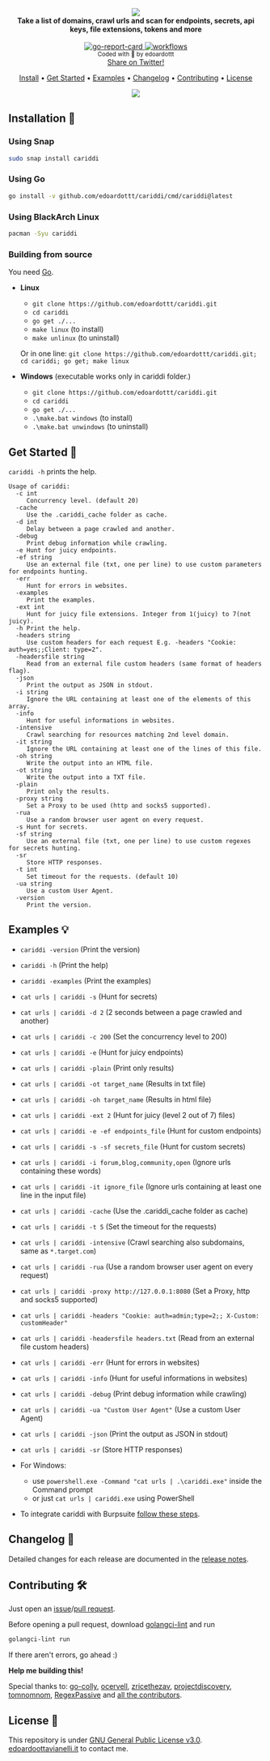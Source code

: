 <p align="center">
  <img src="https://github.com/edoardottt/images/blob/main/cariddi/logo.png"><br>
  <b>Take a list of domains, crawl urls and scan for endpoints, secrets, api keys, file extensions, tokens and more</b><br>
  <br>
  <!-- go-report-card -->
  <a href="https://goreportcard.com/report/github.com/edoardottt/cariddi">
    <img src="https://goreportcard.com/badge/github.com/edoardottt/cariddi" alt="go-report-card" />
  </a>
  <!-- workflows -->
  <a href="https://github.com/edoardottt/cariddi/actions">
    <img src="https://github.com/edoardottt/cariddi/workflows/Go/badge.svg?branch=main" alt="workflows" />
  </a>
  <br>
  <sub>
    Coded with 💙 by edoardottt
  </sub>
  <br>
  <!--Tweet button-->
  <a href="https://twitter.com/intent/tweet?url=https://github.com/edoardottt/cariddi&text=Take%20a%20list%20of%20domains,%20crawl%20urls%20and%20scan%20for%20endpoints,%20secrets,%20api%20keys,%20file%20extensions,%20tokens%20and%20more...%20%23network%20%23security%20%23infosec%20%23oss%20%23github%20%23bugbounty%20%23linux" target="_blank">Share on Twitter!
  </a>
</p>
<p align="center">
  <a href="#installation-">Install</a> •
  <a href="#get-started-">Get Started</a> •
  <a href="#examples-">Examples</a> •
  <a href="#changelog-">Changelog</a> •
  <a href="#contributing-">Contributing</a> •
  <a href="#license-">License</a>
</p>

<!--[![asciicast](https://asciinema.org/a/415989.svg)](https://asciinema.org/a/415989)-->

<p align="center">
  <img src="https://github.com/edoardottt/images/blob/main/cariddi/cariddi.gif">
</p>

Installation 📡
----------

### Using Snap

```bash
sudo snap install cariddi
```

### Using Go

```bash
go install -v github.com/edoardottt/cariddi/cmd/cariddi@latest
```

### Using BlackArch Linux

```bash
pacman -Syu cariddi
```

### Building from source

You need [Go](https://golang.org/).

- **Linux**

  - `git clone https://github.com/edoardottt/cariddi.git`
  - `cd cariddi`
  - `go get ./...`
  - `make linux` (to install)
  - `make unlinux` (to uninstall)

  Or in one line: `git clone https://github.com/edoardottt/cariddi.git; cd cariddi; go get; make linux`

- **Windows** (executable works only in cariddi folder.)

  - `git clone https://github.com/edoardottt/cariddi.git`
  - `cd cariddi`
  - `go get ./...`
  - `.\make.bat windows` (to install)
  - `.\make.bat unwindows` (to uninstall)

Get Started 🎉
----------

`cariddi -h` prints the help.

```
Usage of cariddi:
  -c int
     Concurrency level. (default 20)
  -cache
     Use the .cariddi_cache folder as cache.
  -d int
     Delay between a page crawled and another.
  -debug
     Print debug information while crawling.
  -e Hunt for juicy endpoints.
  -ef string
     Use an external file (txt, one per line) to use custom parameters for endpoints hunting.
  -err
     Hunt for errors in websites.
  -examples
     Print the examples.
  -ext int
     Hunt for juicy file extensions. Integer from 1(juicy) to 7(not juicy).
  -h Print the help.
  -headers string
     Use custom headers for each request E.g. -headers "Cookie: auth=yes;;Client: type=2".
  -headersfile string
     Read from an external file custom headers (same format of headers flag).
  -json
     Print the output as JSON in stdout.
  -i string
     Ignore the URL containing at least one of the elements of this array.
  -info
     Hunt for useful informations in websites.
  -intensive
     Crawl searching for resources matching 2nd level domain.
  -it string
     Ignore the URL containing at least one of the lines of this file.
  -oh string
     Write the output into an HTML file.
  -ot string
     Write the output into a TXT file.
  -plain
     Print only the results.
  -proxy string
     Set a Proxy to be used (http and socks5 supported).
  -rua
     Use a random browser user agent on every request.
  -s Hunt for secrets.
  -sf string
     Use an external file (txt, one per line) to use custom regexes for secrets hunting.
  -sr
     Store HTTP responses.
  -t int
     Set timeout for the requests. (default 10)
  -ua string
     Use a custom User Agent.
  -version
     Print the version.
```

Examples 💡
----------

- `cariddi -version` (Print the version)
- `cariddi -h` (Print the help)
- `cariddi -examples` (Print the examples)
- `cat urls | cariddi -s` (Hunt for secrets)
- `cat urls | cariddi -d 2` (2 seconds between a page crawled and another)
- `cat urls | cariddi -c 200` (Set the concurrency level to 200)
- `cat urls | cariddi -e` (Hunt for juicy endpoints)
- `cat urls | cariddi -plain` (Print only results)
- `cat urls | cariddi -ot target_name` (Results in txt file)
- `cat urls | cariddi -oh target_name` (Results in html file)
- `cat urls | cariddi -ext 2` (Hunt for juicy (level 2 out of 7) files)
- `cat urls | cariddi -e -ef endpoints_file` (Hunt for custom endpoints)
- `cat urls | cariddi -s -sf secrets_file` (Hunt for custom secrets)
- `cat urls | cariddi -i forum,blog,community,open` (Ignore urls containing these words)
- `cat urls | cariddi -it ignore_file` (Ignore urls containing at least one line in the input file)
- `cat urls | cariddi -cache` (Use the .cariddi_cache folder as cache)
- `cat urls | cariddi -t 5` (Set the timeout for the requests)
- `cat urls | cariddi -intensive` (Crawl searching also subdomains, same as `*.target.com`)
- `cat urls | cariddi -rua` (Use a random browser user agent on every request)
- `cat urls | cariddi -proxy http://127.0.0.1:8080` (Set a Proxy, http and socks5 supported)
- `cat urls | cariddi -headers "Cookie: auth=admin;type=2;; X-Custom: customHeader"`
- `cat urls | cariddi -headersfile headers.txt` (Read from an external file custom headers)
- `cat urls | cariddi -err` (Hunt for errors in websites)
- `cat urls | cariddi -info` (Hunt for useful informations in websites)
- `cat urls | cariddi -debug` (Print debug information while crawling)
- `cat urls | cariddi -ua "Custom User Agent"` (Use a custom User Agent)
- `cat urls | cariddi -json` (Print the output as JSON in stdout)
- `cat urls | cariddi -sr` (Store HTTP responses)

- For Windows:
  - use `powershell.exe -Command "cat urls | .\cariddi.exe"` inside the Command prompt
  - or just `cat urls | cariddi.exe` using PowerShell

- To integrate cariddi with Burpsuite [follow these steps](https://github.com/edoardottt/cariddi/wiki/BurpSuite-Integration).

Changelog 📌
-------

Detailed changes for each release are documented in the [release notes](https://github.com/edoardottt/cariddi/releases).

Contributing 🛠
-------

Just open an [issue](https://github.com/edoardottt/cariddi/issues)/[pull request](https://github.com/edoardottt/cariddi/pulls).

Before opening a pull request, download [golangci-lint](https://golangci-lint.run/usage/install/) and run

```bash
golangci-lint run
```

If there aren't errors, go ahead :)

**Help me building this!**

Special thanks to: [go-colly](http://go-colly.org/), [ocervell](https://github.com/ocervell), [zricethezav](https://github.com/zricethezav/gitleaks/blob/master/config/default.go), [projectdiscovery](https://github.com/projectdiscovery/nuclei-templates/tree/master/file/keys), [tomnomnom](https://github.com/tomnomnom/gf/tree/master/examples), [RegexPassive](https://github.com/hahwul/RegexPassive) and [all the contributors](https://github.com/edoardottt/cariddi/wiki/Contributors).

License 📝
-------

This repository is under [GNU General Public License v3.0](https://github.com/edoardottt/cariddi/blob/main/LICENSE).  
[edoardoottavianelli.it](https://www.edoardoottavianelli.it) to contact me.
